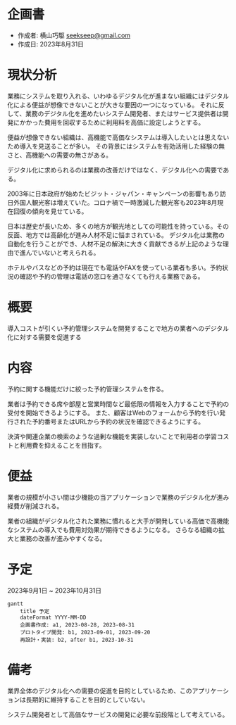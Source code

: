 # 企画書

- 作成者: 横山巧駆 <seekseep@gmail.com>
- 作成日: 2023年8月31日

# 現状分析

業務にシステムを取り入れる、いわゆるデジタル化が進まない組織にはデジタル化による便益が想像できないことが大きな要因の一つになっている。
それに反して、業務のデジタル化を進めたいシステム開発者、またはサービス提供者は開発にかかった費用を回収するために利用料を高価に設定しようとする。

便益が想像できない組織は、高機能で高価なシステムは導入したいとは思えないため導入を見送ることが多い。
その背景にはシステムを有効活用した経験の無さと、高機能への需要の無さがある。

デジタル化に求められるのは業務の改善だけではなく、デジタル化への需要である。

2003年に日本政府が始めたビジット・ジャパン・キャンペーンの影響もあり訪日外国人観光客は増えていた。コロナ禍で一時激減した観光客も2023年8月現在回復の傾向を見せている。

日本は歴史が長いため、多くの地方が観光地としての可能性を持っている。その反面、地方では高齢化が進み人材不足に悩まされている。
デジタル化は業務の自動化を行うことができ、人材不足の解決に大きく貢献できるが上記のような理由で進んでいないと考えられる。

ホテルやバスなどの予約は現在でも電話やFAXを使っている業者も多い。予約状況の確認や予約の管理は電話の窓口を通さなくても行える業務である。

# 概要

導入コストが引くい予約管理システムを開発することで地方の業者へのデジタル化に対する需要を促進する

# 内容

予約に関する機能だけに絞った予約管理システムを作る。

業者は予約できる席や部屋と営業時間など最低限の情報を入力することで予約の受付を開始できるようにする。
また、顧客はWebのフォームから予約を行い発行された予約番号またはURLから予約の状況を確認できるようにする。

決済や関連企業の検索のような過剰な機能を実装しないことで利用者の学習コストと利用費を抑えることを目指す。

# 便益

業者の規模が小さい間は少機能の当アプリケーションで業務のデジタル化が進み経費が削減される。

業者の組織がデジタル化された業務に慣れると大手が開発している高価で高機能なシステムの導入でも費用対効果が期待できるようになる。
さらなる組織の拡大と業務の改善が進みやすくなる。

# 予定

2023年9月1日 ~ 2023年10月31日

```mermaid
gantt
    title 予定
    dateFormat YYYY-MM-DD
    企画書作成: a1, 2023-08-28, 2023-08-31
    プロトタイプ開発: b1, 2023-09-01, 2023-09-20
    再設計・実装: b2, after b1, 2023-10-31
```

# 備考

業界全体のデジタル化への需要の促進を目的としているため、このアプリケーションは長期的に維持することを目的としていない。

システム開発者として高価なサービスの開発に必要な前段階として考えている。

